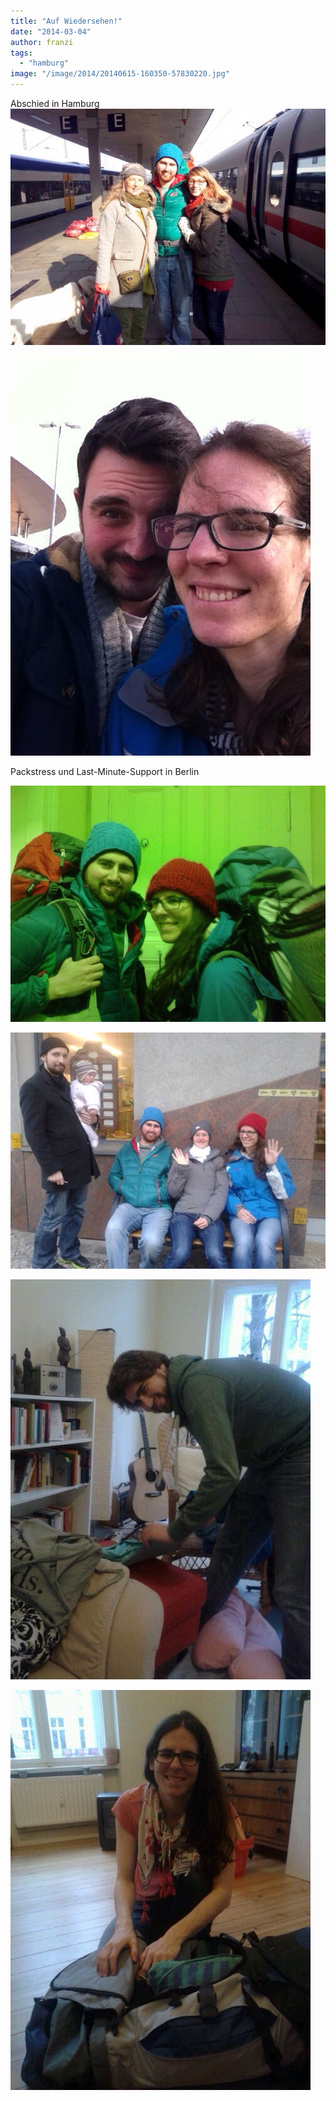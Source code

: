 ```yaml
---
title: "Auf Wiedersehen!"
date: "2014-03-04"
author: franzi
tags: 
  - "hamburg"
image: "/image/2014/20140615-160350-57830220.jpg"
---
```


Abschied in Hamburg ![20140304-192400.jpg](/images/2014/20140304-192400.jpg)

![20140304-192421.jpg](/images/2014/20140304-192421.jpg)

Packstress und Last-Minute-Support in Berlin

![20140304-192132.jpg](/images/2014/20140304-192132.jpg)

![20140304-192149.jpg](/images/2014/20140304-192149.jpg)

![20140304-192200.jpg](/images/2014/20140304-192200.jpg)

![20140304-192214.jpg](/images/2014/20140304-192214.jpg)
